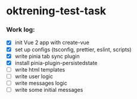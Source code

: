# oktrening-test-task

### Work log:

- [x] init Vue 2 app with create-vue
- [x] set up configs (tsconfig, prettier, eslint, scripts)
- [x] write pinia tab sync plugin
- [x] install pinia-plugin-persistedstate
- [ ] write html templates
- [ ] write user logic
- [ ] write messages logic
- [ ] write some initial messages
